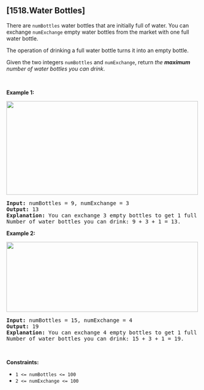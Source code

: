 ## [1518.Water Bottles]
<p>There are <code>numBottles</code> water bottles that are initially full of water. You can exchange <code>numExchange</code> empty water bottles from the market with one full water bottle.</p>

<p>The operation of drinking a full water bottle turns it into an empty bottle.</p>

<p>Given the two integers <code>numBottles</code> and <code>numExchange</code>, return <em>the <strong>maximum</strong> number of water bottles you can drink</em>.</p>

<p>&nbsp;</p>
<p><strong class="example">Example 1:</strong></p>
<img alt="" src="https://assets.leetcode.com/uploads/2020/07/01/sample_1_1875.png" style="width: 500px; height: 245px;" />
<pre>
<strong>Input:</strong> numBottles = 9, numExchange = 3
<strong>Output:</strong> 13
<strong>Explanation:</strong> You can exchange 3 empty bottles to get 1 full water bottle.
Number of water bottles you can drink: 9 + 3 + 1 = 13.
</pre>

<p><strong class="example">Example 2:</strong></p>
<img alt="" src="https://assets.leetcode.com/uploads/2020/07/01/sample_2_1875.png" style="width: 500px; height: 183px;" />
<pre>
<strong>Input:</strong> numBottles = 15, numExchange = 4
<strong>Output:</strong> 19
<strong>Explanation:</strong> You can exchange 4 empty bottles to get 1 full water bottle. 
Number of water bottles you can drink: 15 + 3 + 1 = 19.
</pre>

<p>&nbsp;</p>
<p><strong>Constraints:</strong></p>

<ul>
	<li><code>1 &lt;= numBottles &lt;= 100</code></li>
	<li><code>2 &lt;= numExchange &lt;= 100</code></li>
</ul>
